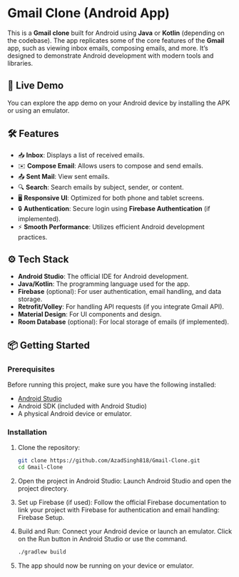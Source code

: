 # Gmail Clone (Android App)

This is a **Gmail clone** built for Android using **Java** or **Kotlin** (depending on the codebase). The app replicates some of the core features of the **Gmail** app, such as viewing inbox emails, composing emails, and more. It’s designed to demonstrate Android development with modern tools and libraries.

## 🚀 Live Demo

You can explore the app demo on your Android device by installing the APK or using an emulator.

## 🛠 Features

- 📥 **Inbox**: Displays a list of received emails.
- ✉️ **Compose Email**: Allows users to compose and send emails.
- 📤 **Sent Mail**: View sent emails.
- 🔍 **Search**: Search emails by subject, sender, or content.
- 🖥️ **Responsive UI**: Optimized for both phone and tablet screens.
- 🔒 **Authentication**: Secure login using **Firebase Authentication** (if implemented).
- ⚡ **Smooth Performance**: Utilizes efficient Android development practices.

## ⚙️ Tech Stack

- **Android Studio**: The official IDE for Android development.
- **Java/Kotlin**: The programming language used for the app.
- **Firebase** (optional): For user authentication, email handling, and data storage.
- **Retrofit/Volley**: For handling API requests (if you integrate Gmail API).
- **Material Design**: For UI components and design.
- **Room Database** (optional): For local storage of emails (if implemented).

## 📦 Getting Started

### Prerequisites

Before running this project, make sure you have the following installed:
- [Android Studio](https://developer.android.com/studio)
- Android SDK (included with Android Studio)
- A physical Android device or emulator.

### Installation

1. Clone the repository:
   ```bash
   git clone https://github.com/AzadSingh818/Gmail-Clone.git
   cd Gmail-Clone
   
2. Open the project in Android Studio:
   Launch Android Studio and open the project directory.
   
3. Set up Firebase (if used):
   Follow the official Firebase documentation to link
   your project with Firebase for authentication and email handling: Firebase Setup.
   
4. Build and Run:
   Connect your Android device or launch an emulator.
   Click on the Run button in Android Studio or use the command.
   ```bash
   ./gradlew build

5. The app should now be running on your device or emulator.
